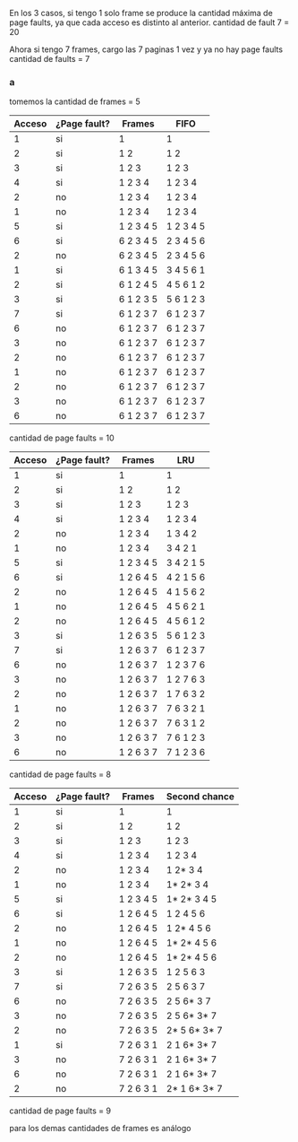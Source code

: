 En los 3 casos, si tengo 1 solo frame se produce la cantidad máxima de page faults, ya que cada acceso es distinto al anterior.
cantidad de fault 7 = 20

Ahora si tengo 7 frames, cargo las 7 paginas 1 vez y ya no hay page faults
cantidad de faults = 7

### a

tomemos la cantidad de frames = 5

|Acceso   |¿Page fault?   |Frames   |FIFO   |
|---|---|---|---|
|  1 | si  |1           |1           |
|  2 | si  |1 2         |1 2         |
|  3 | si  |1 2 3       |1 2 3       |
|  4 | si  |1 2 3 4     |1 2 3 4     |
|  2 | no  |1 2 3 4     |1 2 3 4     |
|  1 | no  |1 2 3 4     |1 2 3 4     |
|  5 | si  |1 2 3 4 5   |1 2 3 4 5   |
|  6 | si  |6 2 3 4 5   |2 3 4 5 6   |
|  2 | no  |6 2 3 4 5   |2 3 4 5 6   |
|  1 | si  |6 1 3 4 5   |3 4 5 6 1   |
|  2 | si  |6 1 2 4 5   |4 5 6 1 2   |
|  3 | si  |6 1 2 3 5   |5 6 1 2 3   |
|  7 | si  |6 1 2 3 7   |6 1 2 3 7   |
|  6 | no  |6 1 2 3 7   |6 1 2 3 7   |
|  3 | no  |6 1 2 3 7   |6 1 2 3 7   |
|  2 | no  |6 1 2 3 7   |6 1 2 3 7   |
|  1 | no  |6 1 2 3 7   |6 1 2 3 7   |
|  2 | no  |6 1 2 3 7   |6 1 2 3 7   |
|  3 | no  |6 1 2 3 7   |6 1 2 3 7   |
|  6 | no  |6 1 2 3 7   |6 1 2 3 7   |

cantidad de page faults = 10

|Acceso   |¿Page fault?   |Frames   |LRU   |
|---|---|---|---|
|  1 | si  |1           |1   |
|  2 | si  |1 2         |1 2   |
|  3 | si  |1 2 3       |1 2 3   |
|  4 | si  |1 2 3 4     |1 2 3 4   |
|  2 | no  |1 2 3 4     |1 3 4 2   |
|  1 | no  |1 2 3 4     |3 4 2 1   |
|  5 | si  |1 2 3 4 5   |3 4 2 1 5   |
|  6 | si  |1 2 6 4 5   |4 2 1 5 6   |
|  2 | no  |1 2 6 4 5   |4 1 5 6 2   |
|  1 | no  |1 2 6 4 5   |4 5 6 2 1   |
|  2 | no  |1 2 6 4 5   |4 5 6 1 2   |
|  3 | si  |1 2 6 3 5   |5 6 1 2 3   |
|  7 | si  |1 2 6 3 7   |6 1 2 3 7   |
|  6 | no  |1 2 6 3 7   |1 2 3 7 6   |
|  3 | no  |1 2 6 3 7   |1 2 7 6 3   |
|  2 | no  |1 2 6 3 7   |1 7 6 3 2   |
|  1 | no  |1 2 6 3 7   |7 6 3 2 1   |
|  2 | no  |1 2 6 3 7   |7 6 3 1 2   |
|  3 | no  |1 2 6 3 7   |7 6 1 2 3   |
|  6 | no  |1 2 6 3 7   |7 1 2 3 6   |

cantidad de page faults = 8

|Acceso   |¿Page fault?   |Frames   |Second chance   |
|---|---|---|---|
|  1 | si  |1           |1             |
|  2 | si  |1 2         |1 2           |
|  3 | si  |1 2 3       |1 2 3         |
|  4 | si  |1 2 3 4     |1 2 3 4       |
|  2 | no  |1 2 3 4     |1 2* 3 4      |
|  1 | no  |1 2 3 4     |1* 2* 3 4     |
|  5 | si  |1 2 3 4 5   |1* 2* 3 4 5   |
|  6 | si  |1 2 6 4 5   |1 2 4 5 6     |
|  2 | no  |1 2 6 4 5   |1 2* 4 5 6    |
|  1 | no  |1 2 6 4 5   |1* 2* 4 5 6   |
|  2 | no  |1 2 6 4 5   |1* 2* 4 5 6   |
|  3 | si  |1 2 6 3 5   |1 2 5 6 3     |
|  7 | si  |7 2 6 3 5   |2 5 6 3 7     |
|  6 | no  |7 2 6 3 5   |2 5 6* 3 7    |
|  3 | no  |7 2 6 3 5   |2 5 6* 3* 7   |
|  2 | no  |7 2 6 3 5   |2* 5 6* 3* 7  |
|  1 | si  |7 2 6 3 1   |2 1 6* 3* 7   |
|  3 | no  |7 2 6 3 1   |2 1 6* 3* 7   |
|  6 | no  |7 2 6 3 1   |2 1 6* 3* 7   |
|  2 | no  |7 2 6 3 1   |2* 1 6* 3* 7  |

cantidad de page faults = 9

para los demas cantidades de frames es análogo